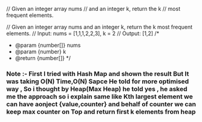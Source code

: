 // Given an integer array nums 
// and an integer k, return the k 
// most frequent elements.

// Given an integer array nums and an integer k, return the k most frequent elements.
// Input: nums = [1,1,1,2,2,3], k = 2
// Output: [1,2]
/*
 * @param {number[]} nums
 * @param {number} k
 * @return {number[]}
 */

<script>
const k = 2;
// const A = [1,2,3,4,5,1,1,2];
const A = [3,4,5,1,1,2,1,2];
// 333 
// answer : 1, 2
// count = [1:3,]

//Max Heap Approach discussed 
// value : 3
// count : 1

// value : 3
// count : 1


//    3
//   4  
  
//   4
//  3      

//  5
// 4 
const hash = new Map();

for(let i=0;i<A.length;i++){
  if(hash.get(A[i])){
    hash.set(A[i],hash.get(A[i])+1)
  }else{
    hash.set(A[i],1)
  }
}

const frM = new Map()
for(let key of hash.keys()){
  const count = hash.get(key)
  if(frM.get(count)){
    frM.set(count,[...frM.get(count),key])
  }else{
    frM.set(count,[key])
  }
}
console.log(frM,"frm")
</script>
### Note :- First I tried with Hash Map and shown the result But It was taking O(N) Time,O(N) Sapce He told for more optimised way , So i thought by Heap(Max Heap)  he told yes , he asked me the approach so i explain same like Kth largest element we can have aonject {value,counter} and behalf of counter we can keep max counter on Top and return first k elements from heap 
